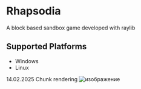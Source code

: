 # Rhapsodia
A block based sandbox game developed with raylib

## Supported Platforms
* Windows
* Linux

14.02.2025
Chunk rendering
![изображение](https://github.com/user-attachments/assets/caefae59-79cf-4399-9db9-79c7b5e24537)
